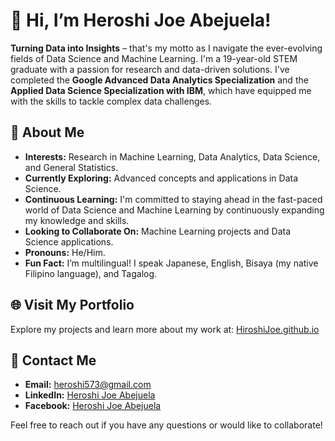 # 👋 Hi, I’m Heroshi Joe Abejuela!

**Turning Data into Insights** – that's my motto as I navigate the ever-evolving fields of Data Science and Machine Learning. I'm a 19-year-old STEM graduate with a passion for research and data-driven solutions. I've completed the **Google Advanced Data Analytics Specialization** and the **Applied Data Science Specialization with IBM**, which have equipped me with the skills to tackle complex data challenges.

## 👀 About Me
- **Interests:** Research in Machine Learning, Data Analytics, Data Science, and General Statistics.
- **Currently Exploring:** Advanced concepts and applications in Data Science.
- **Continuous Learning:** I'm committed to staying ahead in the fast-paced world of Data Science and Machine Learning by continuously expanding my knowledge and skills.
- **Looking to Collaborate On:** Machine Learning projects and Data Science applications.
- **Pronouns:** He/Him.
- **Fun Fact:** I’m multilingual! I speak Japanese, English, Bisaya (my native Filipino language), and Tagalog.

## 🌐 Visit My Portfolio
Explore my projects and learn more about my work at: [HiroshiJoe.github.io](https://HiroshiJoe.github.io)

## 💼 Contact Me
- **Email:** [heroshi573@gmail.com](mailto:heroshi573@gmail.com)
- **LinkedIn:** [Heroshi Joe Abejuela](https://www.linkedin.com/in/hiroshi-abejuela/)
- **Facebook:** [Heroshi Joe Abejuela](https://www.facebook.com/Hiroshi.Abejuela)

Feel free to reach out if you have any questions or would like to collaborate!

<!---
HiroshiJoe/HiroshiJoe is a ✨ special ✨ repository because its `README.md` (this file) appears on your GitHub profile.
You can click the Preview link to take a look at your changes.
--->
